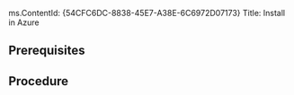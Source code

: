 ms.ContentId: {54CFC6DC-8838-45E7-A38E-6C6972D07173}
Title: Install in Azure

## Prerequisites ##

## Procedure ##